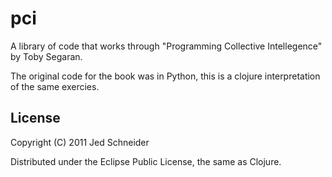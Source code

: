 # pci

A library of code that works through "Programming Collective Intellegence" by Toby Segaran.

The original code for the book was in Python, this is a clojure interpretation of the same exercies.

## License

Copyright (C) 2011 Jed Schneider

Distributed under the Eclipse Public License, the same as Clojure.
